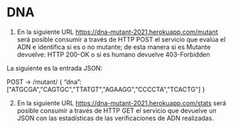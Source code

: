 # DNA

1. En la siguiente URL https://dna-mutant-2021.herokuapp.com/mutant será posible consumir a través de HTTP POST el servicio que evalúa el ADN e identifica si es o no mutante; de esta manera si es Mutante devuelve: HTTP 200-OK o si es humano devuelve 403-Forbidden

La siguiente es la entrada JSON:

POST → /mutant/
{
“dna”:["ATGCGA","CAGTGC","TTATGT","AGAAGG","CCCCTA","TCACTG"]
}


2. En la siguiente URL https://dna-mutant-2021.herokuapp.com/stats será posible consumir a través de HTTP GET el servicio que devuelve un JSON con las estadísticas de las verificaciones de ADN realizadas.

